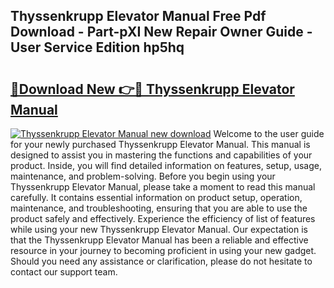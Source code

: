 ## Thyssenkrupp Elevator Manual Free Pdf Download - Part-pXI New Repair Owner Guide - User Service Edition hp5hq

# <h2><a href="http://cf12167.oget.top/?id=Thyssenkrupp+Elevator+Manual">🔗Download New 👉🔴 Thyssenkrupp Elevator Manual</a></h2>

[![Thyssenkrupp Elevator Manual new download](https://i.imgur.com/5g1atiW.png)](http://cf12167.oget.top/?id=Thyssenkrupp+Elevator+Manual)
Welcome to the user guide for your newly purchased Thyssenkrupp Elevator Manual. This manual is designed to assist you in mastering the functions and capabilities of your product. Inside, you will find detailed information on features, setup, usage, maintenance, and problem-solving. Before you begin using your Thyssenkrupp Elevator Manual, please take a moment to read this manual carefully. It contains essential information on product setup, operation, maintenance, and troubleshooting, ensuring that you are able to use the product safely and effectively. Experience the efficiency of list of features while using your new Thyssenkrupp Elevator Manual. Our expectation is that the Thyssenkrupp Elevator Manual has been a reliable and effective resource in your journey to becoming proficient in using your new gadget. Should you need any assistance or clarification, please do not hesitate to contact our support team.
